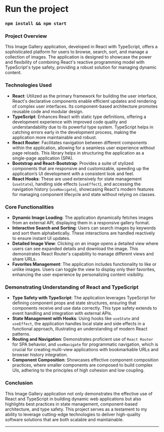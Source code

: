 # Run the project

### `npm install && npm start`

### Project Overview

This Image Gallery application, developed in React with TypeScript, offers a sophisticated platform for users to browse, search, sort, and manage a collection of images. The application is designed to showcase the power and flexibility of combining React's reactive programming model with TypeScript's type safety, providing a robust solution for managing dynamic content.

### Technologies Used

- **React**: Utilized as the primary framework for building the user interface, React's declarative components enable efficient updates and rendering of complex user interfaces. Its component-based architecture promotes reusable code and modular design.
- **TypeScript**: Enhances React with static type definitions, offering a development experience with improved code quality and understandability due to its powerful type system. TypeScript helps in catching errors early in the development process, making the application more maintainable and robust.
- **React Router**: Facilitates navigation between different components within the application, allowing for a seamless user experience without page reloads. This library helps in structuring the application as a single-page application (SPA).
- **Bootstrap and React-Bootstrap**: Provides a suite of stylized components that are responsive and customizable, speeding up the application’s UI development with a consistent look and feel.
- **React Hooks**: These are used extensively for state management (`useState`), handling side effects (`useEffect`), and accessing the navigation history (`useNavigate`), showcasing React's modern features for managing component lifecycle and state without relying on classes.

### Core Functionalities

- **Dynamic Image Loading**: The application dynamically fetches images from an external API, displaying them in a responsive gallery format.
- **Interactive Search and Sorting**: Users can search images by keywords and sort them alphabetically. These interactions are handled reactively to ensure instant UI updates.
- **Detailed Image View**: Clicking on an image opens a detailed view where users can see expanded details and download the image. This demonstrates React Router's capability to manage different views and share URLs.
- **Favorites Management**: The application includes functionality to like or unlike images. Users can toggle the view to display only their favorites, enhancing the user experience by personalizing content visibility.

### Demonstrating Understanding of React and TypeScript

- **Type Safety with TypeScript**: The application leverages TypeScript for defining component props and state structures, ensuring that components receive and use data correctly. This type safety extends to event handling and integration with external APIs.
- **State Management with Hooks**: Using hooks like `useState` and `useEffect`, the application handles local state and side effects in a functional approach, illustrating an understanding of modern React patterns.
- **Routing and Navigation**: Demonstrates proficient use of `React Router` for SPA behavior, and `useNavigate` for programmatic navigation, which is crucial for creating multi-view applications with bookmarkable URLs and browser history integration.
- **Component Composition**: Showcases effective component composition practices, where smaller components are composed to build complex UIs, adhering to the principles of high cohesion and low coupling.

### Conclusion

This Image Gallery application not only demonstrates the effective use of React and TypeScript in building dynamic web applications but also highlights best practices in state management, component-based architecture, and type safety. This project serves as a testament to my ability to leverage cutting-edge technologies to deliver high-quality software solutions that are both scalable and maintainable.

---